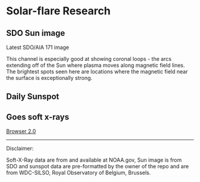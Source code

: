 # Solar-flare Research

## SDO Sun image

Latest SDO/AIA 171 image

This channel is especially good at showing coronal loops - the arcs extending off of the Sun where plasma moves along magnetic field lines. The brightest spots seen here are locations where the magnetic field near the surface is exceptionally strong.

## Daily Sunspot

## Goes soft x-rays

[Browser 2.0](https://sprg.ssl.berkeley.edu/%7Etohban/browser/?show=grth1+qlpcr+qlpds+qlpg9+qlifs+qli01+qli02+qli03+qli04+qli05+qli06+qlids&date=20180204&time=212100&bar=1)

---
Disclaimer:

Soft-X-Ray data are from and available at NOAA.gov, Sun image is from SDO and sunspot data are pre-formatted by the owner of the repo and are from WDC-SILSO, Royal Observatory of Belgium, Brussels.
